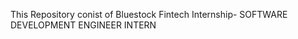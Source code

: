 This Repository conist of Bluestock Fintech Internship-
                        SOFTWARE DEVELOPMENT ENGINEER INTERN 
